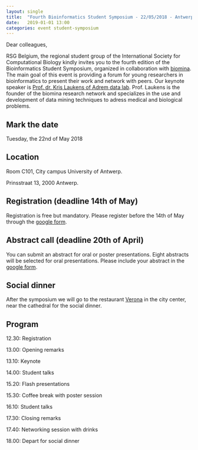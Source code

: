 ```yaml
---
layout: single
title:  "Fourth Bioinformatics Student Symposium - 22/05/2018 - Antwerp"
date:   2019-01-01 13:00
categories: event student-symposium
---
```


Dear colleagues,

RSG Belgium, the regional student group of the International Society for Computational Biology kindly invites you to the fourth edition of the Bioinformatics Student Symposium, organized in collaboration with [biomina][biomina]. The main goal of this event is providing a forum for young researchers in bioinformatics to present their work and network with peers. Our keynote speaker is [Prof. dr. Kris Laukens of Adrem data lab][krislaukens]. Prof. Laukens is the founder of the biomina research network and specializes in the use and development of data mining techniques to adress medical and biological problems.

## Mark the date
Tuesday, the 22nd of May 2018

## Location
Room C101, City campus University of Antwerp.

Prinsstraat 13, 2000 Antwerp.

## Registration (deadline 14th of May)
Registration is free but mandatory. Please register before the 14th of May through the [google form][form].

## Abstract call (deadline 20th of April)
You can submit an abstract for oral or poster presentations. Eight abstracts will be selected for oral presentations. Please include your abstract in the [google form][form].

## Social dinner
After the symposium we will go to the restaurant [Verona][verona] in the city center, near the cathedral for the social dinner.

## Program
12.30: Registration

13.00: Opening remarks

13.10: Keynote

14.00: Student talks

15.20: Flash presentations

15.30: Coffee break with poster session

16.10: Student talks

17.30: Closing remarks 

17.40: Networking session with drinks

18.00: Depart for social dinner


[biomina]: http://www.biomina.be/
[krislaukens]: https://www.uantwerpen.be/en/staff/kris-laukens/
[form]: https://goo.gl/forms/ETpVY2j1sRYSSjRD3
[verona]: https://www.restaurant-verona.be/

